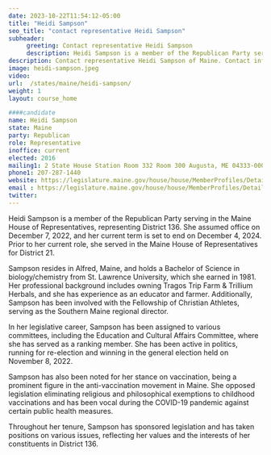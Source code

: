 ```yaml
---
date: 2023-10-22T11:54:12-05:00
title: "Heidi Sampson"
seo_title: "contact representative Heidi Sampson"
subheader:
     greeting: Contact representative Heidi Sampson
     description: Heidi Sampson is a member of the Republican Party serving in the Maine House of Representatives, representing District 136. She assumed office on December 7, 2022, and her current term is set to end on December 4, 2024.
description: Contact representative Heidi Sampson of Maine. Contact information for Heidi Sampson includes email address, phone number, and mailing address.
image: heidi-sampson.jpeg
video:
url:  /states/maine/heidi-sampson/
weight: 1
layout: course_home

####candidate
name: Heidi Sampson
state: Maine
party: Republican
role: Representative
inoffice: current
elected: 2016
mailing1: 2 State House Station Room 332 Room 300 Augusta, ME 04333-0002
phone1: 207-287-1440
website: https://legislature.maine.gov/house/house/MemberProfiles/Details/137/
email : https://legislature.maine.gov/house/house/MemberProfiles/Details/137/
twitter:
---
```


Heidi Sampson is a member of the Republican Party serving in the Maine House of Representatives, representing District 136. She assumed office on December 7, 2022, and her current term is set to end on December 4, 2024. Prior to her current role, she served in the Maine House of Representatives for District 21.

Sampson resides in Alfred, Maine, and holds a Bachelor of Science in biology/chemistry from St. Lawrence University, which she earned in 1981. Her professional background includes owning Tragos Trip Farm & Trillium Herbals, and she has experience as an educator and farmer. Additionally, Sampson has been involved with the Fellowship of Christian Athletes, serving as the Southern Maine regional director.

In her legislative career, Sampson has been assigned to various committees, including the Education and Cultural Affairs Committee, where she has served as a ranking member. She has been active in politics, running for re-election and winning in the general election held on November 8, 2022.

Sampson has also been noted for her stance on vaccination, being a prominent figure in the anti-vaccination movement in Maine. She opposed legislation eliminating religious and philosophical exemptions to childhood vaccinations and has been vocal during the COVID-19 pandemic against certain public health measures.

Throughout her tenure, Sampson has sponsored legislation and has taken positions on various issues, reflecting her values and the interests of her constituents in District 136.
